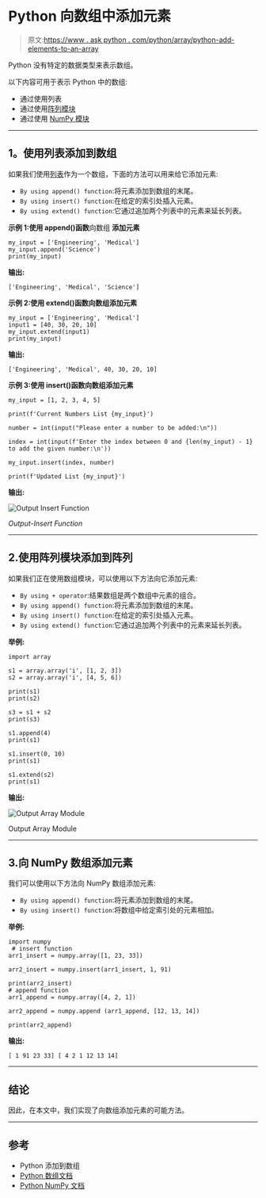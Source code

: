 # Python 向数组中添加元素

> 原文:[https://www . ask python . com/python/array/python-add-elements-to-an-array](https://www.askpython.com/python/array/python-add-elements-to-an-array)

Python 没有特定的数据类型来表示数组。

以下内容可用于表示 Python 中的数组:

*   通过使用列表
*   通过使用[阵列模块](https://www.askpython.com/python/array/python-array-examples)
*   通过使用 [NumPy 模块](https://www.askpython.com/python-modules/numpy/python-numpy-arrays)

* * *

## **1。使用列表添加到数组**

如果我们使用[列表](https://www.askpython.com/python/list/python-list)作为一个数组，下面的方法可以用来给它添加元素:

*   `By using append() function`:将元素添加到数组的末尾。
*   `By using insert() function`:在给定的索引处插入元素。
*   `By using extend() function`:它通过追加两个列表中的元素来延长列表。

**示例 1:使用 append()函数**向数组 **添加元素**

```
my_input = ['Engineering', 'Medical'] 
my_input.append('Science') 
print(my_input) 

```

**输出:**

`['Engineering', 'Medical', 'Science']`

**示例 2:使用 extend()函数向数组添加元素**

```
my_input = ['Engineering', 'Medical'] 
input1 = [40, 30, 20, 10] 
my_input.extend(input1) 
print(my_input)

```

**输出:**

`['Engineering', 'Medical', 40, 30, 20, 10]`

**示例 3:使用 insert()函数向数组添加元素**

```
my_input = [1, 2, 3, 4, 5]

print(f'Current Numbers List {my_input}')

number = int(input("Please enter a number to be added:\n"))

index = int(input(f'Enter the index between 0 and {len(my_input) - 1} to add the given number:\n'))

my_input.insert(index, number)

print(f'Updated List {my_input}')

```

**输出:**

![Output Insert Function](../Images/db4549b55d0b14f145b7f4ff361a0b52.png)

*Output-Insert Function*

* * *

## 2.使用阵列模块添加到阵列

如果我们正在使用数组模块，可以使用以下方法向它添加元素:

*   `By using + operator`:结果数组是两个数组中元素的组合。
*   `By using append() function`:将元素添加到数组的末尾。
*   `By using insert() function`:在给定的索引处插入元素。
*   `By using extend() function`:它通过追加两个列表中的元素来延长列表。

**举例:**

```
import array

s1 = array.array('i', [1, 2, 3])
s2 = array.array('i', [4, 5, 6])

print(s1)  
print(s2)  

s3 = s1 + s2
print(s3)  

s1.append(4)
print(s1)  

s1.insert(0, 10)
print(s1) 

s1.extend(s2)
print(s1) 

```

**输出:**

![Output Array Module](../Images/7cc2dab62afb7dfb6ac20854ed958eb1.png)

Output Array Module

* * *

## 3.向 NumPy 数组添加元素

我们可以使用以下方法向 NumPy 数组添加元素:

*   `By using append() function`:将元素添加到数组的末尾。
*   `By using insert() function`:将数组中给定索引处的元素相加。

**举例:**

```
import numpy
 # insert function
arr1_insert = numpy.array([1, 23, 33])

arr2_insert = numpy.insert(arr1_insert, 1, 91)

print(arr2_insert)
# append function
arr1_append = numpy.array([4, 2, 1])

arr2_append = numpy.append (arr1_append, [12, 13, 14])

print(arr2_append)

```

**输出:**

`[ 1 91 23 33]
[ 4 2 1 12 13 14]`

* * *

## 结论

因此，在本文中，我们实现了向数组添加元素的可能方法。

* * *

## 参考

*   Python 添加到数组
*   [Python 数组文档](https://docs.python.org/3/library/array.html)
*   [Python NumPy 文档](https://numpy.org/)